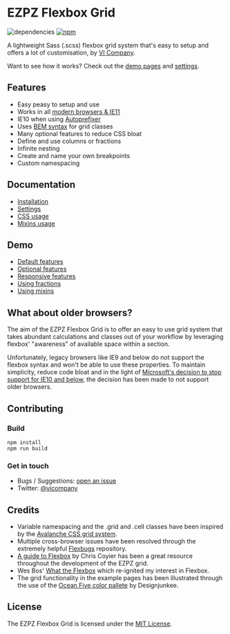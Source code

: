 # EZPZ Flexbox Grid
![dependencies](https://david-dm.org/vicompany/ezpz-flexbox-grid.svg) [![npm](https://img.shields.io/npm/v/ezpz-grid.svg?style=flat-square)](https://www.npmjs.com/package/ezpz-grid)

A lightweight Sass (.scss) flexbox grid system that's easy to setup and offers a lot of customisation, by [VI Company](http://www.vicompany.nl).

Want to see how it works? Check out the [demo pages](http://vicompany.github.io/ezpz-flexbox-grid/) and [settings](docs/settings.md).

## Features
* Easy peasy to setup and use
* Works in all [modern browsers & IE11](http://caniuse.com/#search=flex)
* IE10 when using [Autoprefixer](https://github.com/postcss/autoprefixer)
* Uses [BEM syntax](http://csswizardry.com/2013/01/mindbemding-getting-your-head-round-bem-syntax/) for grid classes
* Many optional features to reduce CSS bloat
* Define and use columns or fractions
* Infinite nesting
* Create and name your own breakpoints
* Custom namespacing

## Documentation
- [Installation](docs/installation.md)
- [Settings](docs/settings.md)
- [CSS usage](docs/css-usage.md)
- [Mixins usage](docs/mixins-usage.md)

## Demo
* [Default features](http://vicompany.github.io/ezpz-flexbox-grid/)
* [Optional features](http://vicompany.github.io/ezpz-flexbox-grid/optional-features.html)
* [Responsive features](http://vicompany.github.io/ezpz-flexbox-grid/responsive-features.html)
* [Using fractions](http://vicompany.github.io/ezpz-flexbox-grid/fractions.html)
* [Using mixins](http://vicompany.github.io/ezpz-flexbox-grid/mixins.html)

## What about older browsers?
The aim of the EZPZ Flexbox Grid is to offer an easy to use grid system that takes abundant calculations and classes out of your workflow by leveraging flexbox' "awareness" of available space within a section.

Unfortunately, legacy browsers like IE9 and below do not support the flexbox syntax and won't be able to use these properties. To maintain simplicity, reduce code bloat and in the light of [Microsoft's decision to stop support for IE10 and below](https://www.microsoft.com/en-us/WindowsForBusiness/End-of-IE-support), the decision has been made to not support older browsers.

## Contributing
### Build
```
npm install
npm run build
```

### Get in touch
- Bugs / Suggestions: [open an issue](https://github.com/vicompany/ezpz-flexbox-grid/issues)
- Twitter: [@vicompany](https://twitter.com/vicompany)

## Credits
* Variable namespacing and the .grid and .cell classes have been inspired by the
[Avalanche CSS grid system](https://github.com/colourgarden/avalanche).
* Multiple cross-browser issues have been resolved through the extremely helpful [Flexbugs](https://github.com/philipwalton/flexbugs) repository.
* [A guide to Flexbox](https://css-tricks.com/snippets/css/a-guide-to-flexbox/) by Chris Coyier has been a great resource throughout the development of the EZPZ grid.
* Wes Bos' [What the Flexbox](http://flexbox.io) which re-ignited my interest in Flexbox.
* The grid functionality in the example pages has been illustrated through the use of the [Ocean Five color pallete](http://www.colourlovers.com/palette/1473/Ocean_Five) by Designjunkee.

## License
The EZPZ Flexbox Grid is licensed under the [MIT License](LICENSE.md).

